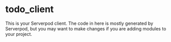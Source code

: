 # todo_client

This is your Serverpod client. The code in here is mostly generated by
Serverpod, but you may want to make changes if you are adding modules to your
project.
